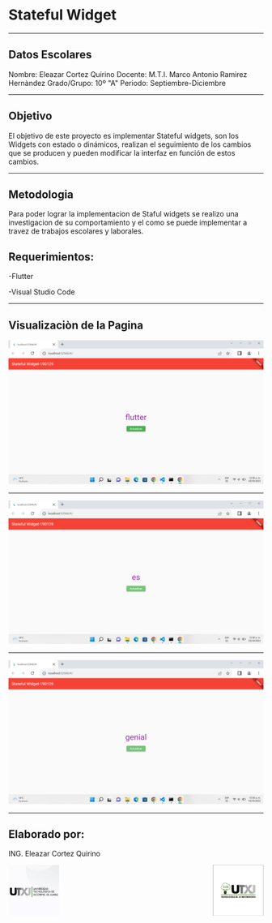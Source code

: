 # Stateful Widget 
***
## Datos Escolares
Nombre: Eleazar Cortez Quirino
Docente: M.T.I. Marco Antonio Ramirez Hernàndez
Grado/Grupo: 10º "A"
Periodo: Septiembre-Diciembre
***
## Objetivo
El objetivo de este proyecto es implementar Stateful widgets, son los Widgets con estado o dinámicos, realizan el seguimiento de los cambios que se producen y pueden modificar la interfaz en función de estos cambios.
***
## Metodologia
Para poder lograr la implementacion de Staful widgets se realizo una investigacion de su comportamiento y el como se puede implementar a travez de trabajos escolares y laborales.

## Requerimientos:
-Flutter

-Visual Studio Code
***
## Visualizaciòn de la Pagina

![Resultado 1](assets/Muestra1.png)
***
![Resultado 2](assets/Muestra2.png)
***
![Resultado 3](assets/Muestra3.png)
***
## Elaborado por:
ING. Eleazar Cortez Quirino

<img src="assets/logo_UTXJ.jpg" width="100"><img src="assets/logo_TIC.jpg" width="100" align= "right">
